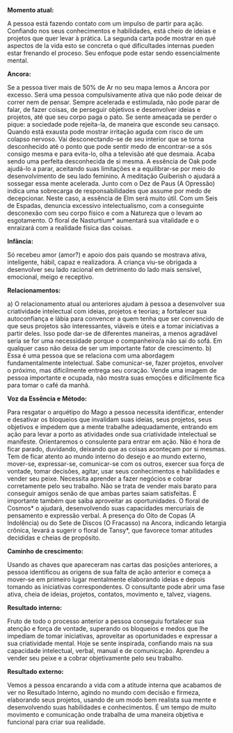  **Momento atual:**

 A pessoa está fazendo contato com um impulso de partir para ação. Confiando nos seus conhecimentos e habilidades, está cheio de ideias e projetos que quer levar à prática. La segunda carta pode mostrar en qué aspectos de la vida esto se concreta o qué dificultades internas pueden estar frenando el proceso. Seu enfoque pode estar sendo essencialmente mental. 


 **Ancora:** 

Se a pessoa tiver mais de 50% de Ar no seu mapa lemos a Ancora por excesso. Será uma pessoa compulsivamente ativa que não pode deixar de correr nem de pensar. Sempre acelerada e estimulada, não pode parar de falar, de fazer coisas, de perseguir objetivos e desenvolver ideias e projetos, até que seu corpo paga o pato. Se sente ameaçada se perder o pique: a sociedade pode rejeita-la, de maneira que esconde seu cansaço. Quando está exausta pode mostrar irritação aguda com risco de um colapso nervoso. Vai desconectando-se de seu interior que se torna desconhecido até o ponto que pode sentir medo de encontrar-se a sós consigo mesma e para evita-lo, olha a televisão até que desmaia. Acaba sendo uma perfeita desconhecida de si mesma. A essência de Oak pode ajudá-lo a parar, aceitando suas limitações e a equilibrar-se por meio do desenvolvimento de seu lado feminino. A meditação Guiberish o ajudará a sossegar essa mente acelerada. Junto com o Dez de Paus (A Opressão) indica uma sobrecarga de responsabilidades que assume por medo de decepcionar. Neste caso, a essência de Elm será muito útil. Com um Seis de Espadas, denuncia excessivo intelectualismo, com a conseguinte desconexão com seu corpo físico e com a Natureza que o levam ao esgotamento. O floral de Nasturtium* aumentará sua vitalidade e o enraizará com a realidade física das coisas. 


**Infância:**

 Só recebeu amor (amor?) e apoio dos pais quando se mostrava ativa, inteligente, hábil, capaz e realizadora. A criança viu-se obrigada a desenvolver seu lado racional em detrimento do lado mais sensível, emocional, meigo e receptivo. 


**Relacionamentos:**

 a) O relacionamento atual ou anteriores ajudam à pessoa a desenvolver sua criatividade intelectual com ideias, projetos e teorias; a fortalecer sua autoconfiança e lábia para convencer a quem tenha que ser convencido de que seus projetos são interessantes, viáveis e úteis e a tomar iniciativas a partir deles. Isso pode dar-se de diferentes maneiras, a menos agradável seria se for uma necessidade porque o companheiro/a não sai do sofá. Em qualquer caso não deixa de ser um importante fator de crescimento. b) Essa é uma pessoa que se relaciona com uma abordagem fundamentalmente intelectual. Sabe comunicar-se, fazer projetos, envolver o próximo, mas dificilmente entrega seu coração. Vende uma imagem de pessoa importante e ocupada, não mostra suas emoções e dificilmente fica para tomar o café da manhã. 


**Voz da Essência e Método:**

 Para resgatar o arquétipo do Mago a pessoa necessita identificar, entender e desativar os bloqueios que invalidam suas ideias, seus projetos, seus objetivos e impedem que a mente trabalhe adequadamente, entrando em ação para levar a porto as atividades onde sua criatividade intelectual se manifeste. Orientaremos o consulente para entrar em ação. Não é hora de ficar parado, duvidando, deixando que as coisas aconteçam por si mesmas. Tem de ficar atento ao mundo interno do desejo e ao mundo externo, mover-se, expressar-se, comunicar-se com os outros, exercer sua força de vontade, tomar decisões, agitar, usar seus conhecimentos e habilidades e vender seu peixe. Necessita aprender a fazer negócios e cobrar corretamente pelo seu trabalho. Não se trata de vender mais barato para conseguir amigos senão de que ambas partes saiam satisfeitas. É importante também que saiba aproveitar as oportunidades. O floral de Cosmos* o ajudará, desenvolvendo suas capacidades mercuriais de pensamento e expressão verbal. A presença do Oito de Copas (A Indolência) ou do Sete de Discos (O Fracasso) na Ancora, indicando letargia crônica, levará a sugerir o floral de Tansy*, que favorece tomar atitudes decididas e cheias de propósito. 


**Caminho de crescimento:**

 Usando as chaves que apareceram nas cartas das posições anteriores, a pessoa identificou as origens de sua falta de ação anterior e começa a mover-se em primeiro lugar mentalmente elaborando ideias e depois tomando as iniciativas correspondentes. O consultante pode abrir uma fase ativa, cheia de ideias, projetos, contatos, movimento e, talvez, viagens. 


**Resultado interno:**

 Fruto de todo o processo anterior a pessoa conseguiu fortalecer sua atenção e força de vontade, superando os bloqueios e medos que lhe impediam de tomar iniciativas, aproveitar as oportunidades e expressar a sua criatividade mental. Hoje se sente inspirada, confiando mais na sua capacidade intelectual, verbal, manual e de comunicação. Aprendeu a vender seu peixe e a cobrar objetivamente pelo seu trabalho. 


**Resultado externo:**

 Vemos a pessoa encarando a vida com a atitude interna que acabamos de ver no Resultado Interno, agindo no mundo com decisão e firmeza, elaborando seus projetos, usando de um modo bem realista sua mente e desenvolvendo suas habilidades e conhecimentos. É um tempo de muito movimento e comunicação onde trabalha de uma maneira objetiva e funcional para criar sua realidade. 
